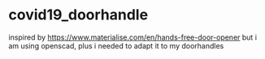 # covid19_doorhandle

inspired by  https://www.materialise.com/en/hands-free-door-opener but i am using openscad, plus i needed to adapt it to my doorhandles
